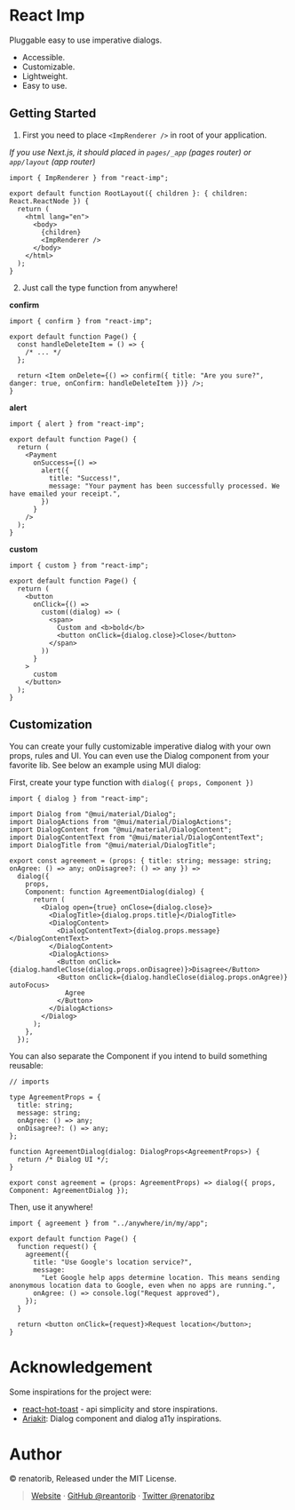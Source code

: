 # React Imp

Pluggable easy to use imperative dialogs.

- Accessible.
- Customizable.
- Lightweight.
- Easy to use.

## Getting Started

1. First you need to place `<ImpRenderer />` in root of your application.

_If you use Next.js, it should placed in `pages/_app` (pages router) or `app/layout` (app router)_

```tsx
import { ImpRenderer } from "react-imp";

export default function RootLayout({ children }: { children: React.ReactNode }) {
  return (
    <html lang="en">
      <body>
        {children}
        <ImpRenderer />
      </body>
    </html>
  );
}
```

2. Just call the type function from anywhere!

**confirm**

```tsx
import { confirm } from "react-imp";

export default function Page() {
  const handleDeleteItem = () => {
    /* ... */
  };

  return <Item onDelete={() => confirm({ title: "Are you sure?", danger: true, onConfirm: handleDeleteItem })} />;
}
```

**alert**

```tsx
import { alert } from "react-imp";

export default function Page() {
  return (
    <Payment
      onSuccess={() =>
        alert({
          title: "Success!",
          message: "Your payment has been successfully processed. We have emailed your receipt.",
        })
      }
    />
  );
}
```

**custom**

```tsx
import { custom } from "react-imp";

export default function Page() {
  return (
    <button
      onClick={() =>
        custom((dialog) => (
          <span>
            Custom and <b>bold</b>
            <button onClick={dialog.close}>Close</button>
          </span>
        ))
      }
    >
      custom
    </button>
  );
}
```

## Customization

You can create your fully customizable imperative dialog with your own props, rules and UI. You can even use the Dialog component from your favorite lib.
See below an example using MUI dialog:

First, create your type function with `dialog({ props, Component })`

```tsx
import { dialog } from "react-imp";

import Dialog from "@mui/material/Dialog";
import DialogActions from "@mui/material/DialogActions";
import DialogContent from "@mui/material/DialogContent";
import DialogContentText from "@mui/material/DialogContentText";
import DialogTitle from "@mui/material/DialogTitle";

export const agreement = (props: { title: string; message: string; onAgree: () => any; onDisagree?: () => any }) =>
  dialog({
    props,
    Component: function AgreementDialog(dialog) {
      return (
        <Dialog open={true} onClose={dialog.close}>
          <DialogTitle>{dialog.props.title}</DialogTitle>
          <DialogContent>
            <DialogContentText>{dialog.props.message}</DialogContentText>
          </DialogContent>
          <DialogActions>
            <Button onClick={dialog.handleClose(dialog.props.onDisagree)}>Disagree</Button>
            <Button onClick={dialog.handleClose(dialog.props.onAgree)} autoFocus>
              Agree
            </Button>
          </DialogActions>
        </Dialog>
      );
    },
  });
```

You can also separate the Component if you intend to build something reusable:

```tsx
// imports

type AgreementProps = {
  title: string;
  message: string;
  onAgree: () => any;
  onDisagree?: () => any;
};

function AgreementDialog(dialog: DialogProps<AgreementProps>) {
  return /* Dialog UI */;
}

export const agreement = (props: AgreementProps) => dialog({ props, Component: AgreementDialog });
```

Then, use it anywhere!

```tsx
import { agreement } from "../anywhere/in/my/app";

export default function Page() {
  function request() {
    agreement({
      title: "Use Google's location service?",
      message:
        "Let Google help apps determine location. This means sending anonymous location data to Google, even when no apps are running.",
      onAgree: () => console.log("Request approved"),
    });
  }

  return <button onClick={request}>Request location</button>;
}
```

# Acknowledgement

Some inspirations for the project were:

- [react-hot-toast](https://react-hot-toast.com/) - api simplicity and store inspirations.
- [Ariakit](https://ariakit.org/): Dialog component and dialog a11y inspirations.

# Author

© renatorib, Released under the MIT License.

> [Website](https://rena.to) · [GitHub @reantorib](https://github.com/renatorib) · [Twitter @renatoribz](https://twitter.com/renatoribz)
